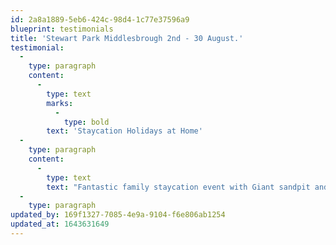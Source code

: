 ```yaml
---
id: 2a8a1889-5eb6-424c-98d4-1c77e37596a9
blueprint: testimonials
title: 'Stewart Park Middlesbrough 2nd - 30 August.'
testimonial:
  -
    type: paragraph
    content:
      -
        type: text
        marks:
          -
            type: bold
        text: 'Staycation Holidays at Home'
  -
    type: paragraph
    content:
      -
        type: text
        text: "Fantastic family staycation event with Giant sandpit and deck chair area, Beach bar with entertainment, Street Food Court, Funfair with giant spinning coaster & special acts on the weekends including the dinosaur invasion and double trouble circus fun day!\_"
  -
    type: paragraph
updated_by: 169f1327-7085-4e9a-9104-f6e806ab1254
updated_at: 1643631649
---
```

